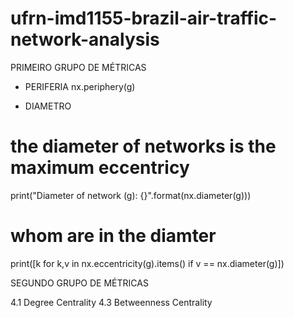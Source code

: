 # ufrn-imd1155-brazil-air-traffic-network-analysis

PRIMEIRO GRUPO DE MÉTRICAS

- PERIFERIA
nx.periphery(g)

- DIAMETRO
# the diameter of networks is the maximum eccentricy
print("Diameter of network (g): {}".format(nx.diameter(g)))

# whom are in the diamter
print([k for k,v in nx.eccentricity(g).items() if v == nx.diameter(g)])

SEGUNDO GRUPO DE MÉTRICAS

4.1 Degree Centrality
4.3 Betweenness Centrality
